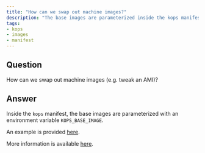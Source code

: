 ```yaml
---
title: "How can we swap out machine images?"
description: "The base images are parameterized inside the kops manifest."
tags:
- kops
- images
- manifest
---
```


## Question

How can we swap out machine images (e.g. tweak an AMI)?

## Answer

Inside the `kops` manifest, the base images are parameterized with an environment variable `KOPS_BASE_IMAGE`.

An example is provided [here](https://github.com/cloudposse/geodesic/blob/master/rootfs/templates/kops/default.yaml#L150).

More information is available [here](https://github.com/kubernetes/kops/blob/master/docs/images.md).
